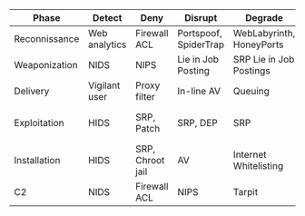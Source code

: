 |Phase|Detect|Deny|Disrupt|Degrade|Deceive|Destroy|
|-|-|-|-|-|-|-|
|Reconnissance|Web analytics|Firewall ACL|Portspoof, SpiderTrap|WebLabyrinth, HoneyPorts|PHPIDS, LinkedIn|?|
|Weaponization|NIDS|NIPS|Lie in Job Posting|SRP Lie in Job Postings|?|
|Delivery|Vigilant user|Proxy filter|In-line AV|Queuing|Lie in Job Postings|?|
|Exploitation|HIDS|SRP, Patch|SRP, DEP|SRP|Sandbox, HoneyPorts, Rubberglue|?|
|Installation|HIDS|SRP, Chroot jail|AV|Internet Whitelisting|?|?|
|C2|NIDS|Firewall ACL|NIPS|Tarpit|DNS redirect|?|